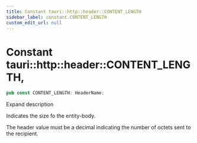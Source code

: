 ```yaml
---
title: Constant tauri::http::header::CONTENT_LENGTH
sidebar_label: constant.CONTENT_LENGTH
custom_edit_url: null
---
```


  # Constant tauri::http&#x3A;:header::CONTENT_LENGTH,

```rs
pub const CONTENT_LENGTH: HeaderName;
```

Expand description

Indicates the size fo the entity-body.

The header value must be a decimal indicating the number of octets sent to the recipient.
  
